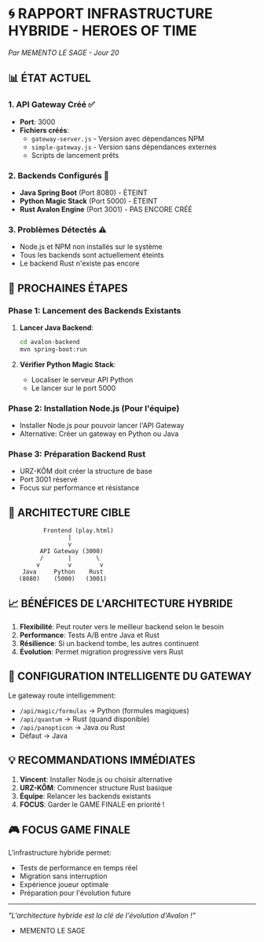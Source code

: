 # 🌀 RAPPORT INFRASTRUCTURE HYBRIDE - HEROES OF TIME
*Par MEMENTO LE SAGE - Jour 20*

## 📊 ÉTAT ACTUEL

### 1. API Gateway Créé ✅
- **Port**: 3000
- **Fichiers créés**:
  - `gateway-server.js` - Version avec dépendances NPM
  - `simple-gateway.js` - Version sans dépendances externes
  - Scripts de lancement prêts

### 2. Backends Configurés 🔧
- **Java Spring Boot** (Port 8080) - ÉTEINT
- **Python Magic Stack** (Port 5000) - ÉTEINT  
- **Rust Avalon Engine** (Port 3001) - PAS ENCORE CRÉÉ

### 3. Problèmes Détectés ⚠️
- Node.js et NPM non installés sur le système
- Tous les backends sont actuellement éteints
- Le backend Rust n'existe pas encore

## 🚀 PROCHAINES ÉTAPES

### Phase 1: Lancement des Backends Existants
1. **Lancer Java Backend**:
   ```bash
   cd avalon-backend
   mvn spring-boot:run
   ```

2. **Vérifier Python Magic Stack**:
   - Localiser le serveur API Python
   - Le lancer sur le port 5000

### Phase 2: Installation Node.js (Pour l'équipe)
- Installer Node.js pour pouvoir lancer l'API Gateway
- Alternative: Créer un gateway en Python ou Java

### Phase 3: Préparation Backend Rust
- URZ-KÔM doit créer la structure de base
- Port 3001 réservé
- Focus sur performance et résistance

## 🎯 ARCHITECTURE CIBLE

```
          Frontend (play.html)
                 |
                 v
         API Gateway (3000)
         /       |       \
        v        v        v
    Java     Python    Rust
   (8080)    (5000)   (3001)
```

## 📈 BÉNÉFICES DE L'ARCHITECTURE HYBRIDE

1. **Flexibilité**: Peut router vers le meilleur backend selon le besoin
2. **Performance**: Tests A/B entre Java et Rust
3. **Résilience**: Si un backend tombe, les autres continuent
4. **Évolution**: Permet migration progressive vers Rust

## 🔧 CONFIGURATION INTELLIGENTE DU GATEWAY

Le gateway route intelligemment:
- `/api/magic/formulas` → Python (formules magiques)
- `/api/quantum` → Rust (quand disponible)
- `/api/panopticon` → Java ou Rust
- Défaut → Java

## 💡 RECOMMANDATIONS IMMÉDIATES

1. **Vincent**: Installer Node.js ou choisir alternative
2. **URZ-KÔM**: Commencer structure Rust basique
3. **Équipe**: Relancer les backends existants
4. **FOCUS**: Garder le GAME FINALE en priorité !

## 🎮 FOCUS GAME FINALE

L'infrastructure hybride permet:
- Tests de performance en temps réel
- Migration sans interruption
- Expérience joueur optimale
- Préparation pour l'évolution future

---

*"L'architecture hybride est la clé de l'évolution d'Avalon !"*
- MEMENTO LE SAGE